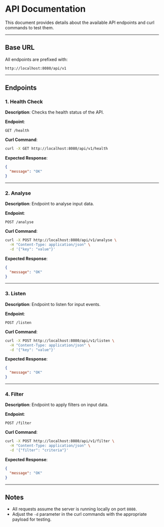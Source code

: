 # API Documentation

This document provides details about the available API endpoints and curl commands to test them.

---

## Base URL
All endpoints are prefixed with:
```
http://localhost:8080/api/v1
```

---

## Endpoints

### 1. Health Check
**Description**: Checks the health status of the API.

**Endpoint**:
```
GET /health
```

**Curl Command**:
```bash
curl -X GET http://localhost:8080/api/v1/health
```

**Expected Response**:
```json
{
  "message": "OK"
}
```

---

### 2. Analyse
**Description**: Endpoint to analyse input data.

**Endpoint**:
```
POST /analyse
```

**Curl Command**:
```bash
curl -X POST http://localhost:8080/api/v1/analyse \
  -H "Content-Type: application/json" \
  -d '{"key": "value"}'
```

**Expected Response**:
```json
{
  "message": "OK"
}
```

---

### 3. Listen
**Description**: Endpoint to listen for input events.

**Endpoint**:
```
POST /listen
```

**Curl Command**:
```bash
curl -X POST http://localhost:8080/api/v1/listen \
  -H "Content-Type: application/json" \
  -d '{"key": "value"}'
```

**Expected Response**:
```json
{
  "message": "OK"
}
```

---

### 4. Filter
**Description**: Endpoint to apply filters on input data.

**Endpoint**:
```
POST /filter
```

**Curl Command**:
```bash
curl -X POST http://localhost:8080/api/v1/filter \
  -H "Content-Type: application/json" \
  -d '{"filter": "criteria"}'
```

**Expected Response**:
```json
{
  "message": "OK"
}
```

---

## Notes
- All requests assume the server is running locally on port `8080`.
- Adjust the `-d` parameter in the curl commands with the appropriate payload for testing.

